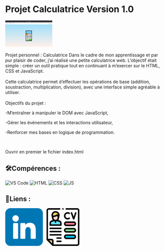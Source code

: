 # Projet Calculatrice Version 1.0
<img src= "imageCalculatriceV1.png" width="150"/>

<p>Projet personnel : Calculatrice
Dans le cadre de mon apprentissage et par pur plaisir de coder, j’ai réalisé une petite calculatrice web. L’objectif était simple : créer un outil pratique tout en continuant à m’exercer sur le HTML, CSS et JavaScript.
<br>
<br>
Cette calculatrice permet d’effectuer les opérations de base (addition, soustraction, multiplication, division), avec une interface simple agréable à utiliser.
<br>
<br>
 Objectifs du projet :<br>
 
  -M’entraîner à manipuler le DOM avec JavaScript,

  -Gérer les événements et les interactions utilisateur,

  -Renforcer mes bases en logique de programmation.</p>
<br>

<p>Ouvrir en premier le fichier index.html</p>


## 🛠️Compérences :

![VS Code](https://img.shields.io/badge/-VS%20Code-007ACC?style=flat&logo=visual-studio-code&logoColor=white)
![HTML](https://img.shields.io/badge/-HTML-E34F26?style=flat&logo=html5&logoColor=white)
![CSS](https://img.shields.io/badge/-CSS-1572B6?style=flat&logo=css3&logoColor=white)
![JS](https://img.shields.io/badge/Javascript-blue?logo=javascript&logoColor=white)


## 🔗Liens :

<a href="https://www.linkedin.com/in/alexismoreau37/"><img width=120px src="linkedin.png"></a>
<a href="CVAlexisMoreauV3.2.pdf"><img width=120px src="IconeCV.png"></a>
